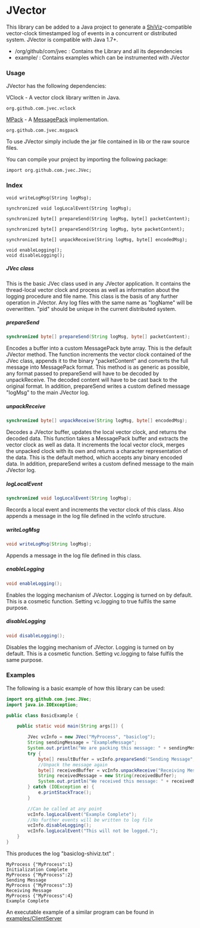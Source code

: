 JVector
========

This library can be added to a Java project to generate a [ShiViz](http://bestchai.bitbucket.org/shiviz/)-compatible vector-clock timestamped log of events in a concurrent or distributed system.
JVector is compatible with Java 1.7+.

* /org/github/com/jvec    : Contains the Library and all its dependencies
* example/  : Contains examples which can be instrumented with JVector


### Usage

JVector has the following dependencies:

VClock - A vector clock library written in Java.
```
org.github.com.jvec.vclock
```
[MPack](https://github.com/msgpack/msgpack-java) - A [MessagePack](http://msgpack.org/index.html) implementation.
```
org.github.com.jvec.msgpack
```

To use JVector simply include the jar file contained in lib or the raw source files.

You can compile your project by importing the following package:
```
import org.github.com.jvec.JVec;
```


### Index
```
void writeLogMsg(String logMsg);
```
```
synchronized void logLocalEvent(String logMsg);
```
```
synchronized byte[] prepareSend(String logMsg, byte[] packetContent);
```
```
synchronized byte[] prepareSend(String logMsg, byte packetContent);
```
```
synchronized byte[] unpackReceive(String logMsg, byte[] encodedMsg);
```
```
void enableLogging();
void disableLogging();
```
#####   JVec class

This is the basic JVec class used in any JVector application.
It contains the thread-local vector clock and process as well as information about the logging procedure and file name.
This class is the basis of any further operation in JVector.
Any log files with the same name as "logName" will be overwritten. "pid" should be unique in the current distributed system.

#####   prepareSend
```java
synchronized byte[] prepareSend(String logMsg, byte[] packetContent);
```
Encodes a buffer into a custom MessagePack byte array.
This is the default JVector method.
The function increments the vector clock contained of the JVec class, appends it to the binary "packetContent" and converts the full message into MessagePack format.
This method is as generic as possible, any format passed to prepareSend will have to be decoded by unpackReceive. The decoded content will have to be cast back to the original format.
In addition, prepareSend writes a custom defined message "logMsg" to the main JVector log.

#####   unpackReceive
```java
synchronized byte[] unpackReceive(String logMsg, byte[] encodedMsg);
```
Decodes a JVector buffer, updates the local vector clock, and returns the decoded data.
This function takes a MessagePack buffer and extracts the vector clock as well as data. It increments the local vector clock, merges the unpacked clock with its own and returns a character representation of the data.
This is the default method, which accepts any binary encoded data.
In addition, prepareSend writes a custom defined message to the main JVector log.

#####   logLocalEvent
```java
synchronized void logLocalEvent(String logMsg);
```
Records a local event and increments the vector clock of this class.
Also appends a message in the log file defined in the vcInfo structure.

#####   writeLogMsg

```java
void writeLogMsg(String logMsg);
```
Appends a message in the log file defined in this class.

#####   enableLogging
```java
void enableLogging();
```
Enables the logging mechanism of JVector. Logging is turned on by default.
This is a cosmetic function. Setting vc.logging to true fulfils the same purpose.

#####   disableLogging
```java
void disableLogging();
```
Disables the logging mechanism of JVector. Logging is turned on by default.
This is a cosmetic function. Setting vc.logging to false fulfils the same purpose.

###   Examples

The following is a basic example of how this library can be used:

```java
import org.github.com.jvec.JVec;
import java.io.IOException;

public class BasicExample {

    public static void main(String args[]) {

        JVec vcInfo = new JVec("MyProcess", "basiclog");
        String sendingMessage = "ExampleMessage";
        System.out.println("We are packing this message: " + sendingMessage);
        try {
            byte[] resultBuffer = vcInfo.prepareSend("Sending Message", sendingMessage.getBytes());
            //Unpack the message again
            byte[] receivedBuffer = vcInfo.unpackReceive("Receiving Message", resultBuffer);
            String receivedMessage = new String(receivedBuffer);
            System.out.println("We received this message: " + receivedMessage);
        } catch (IOException e) {
            e.printStackTrace();
        }

        //Can be called at any point
        vcInfo.logLocalEvent("Example Complete");
        //No further events will be written to log file
        vcInfo.disableLogging();
        vcInfo.logLocalEvent("This will not be logged.");
    }
}
```

This produces the log "basiclog-shiviz.txt" :

    MyProcess {"MyProcess":1}
    Initialization Complete
    MyProcess {"MyProcess":2}
    Sending Message
    MyProcess {"MyProcess":3}
    Receiving Message
    MyProcess {"MyProcess":4}
    Example Complete


An executable example of a similar program can be found in
[examples/ClientServer](https://github.com/DistributedClocks/JVector/blob/master/examples/client_server.c)
